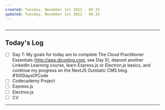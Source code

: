 ```yaml
---
created: Tuesday, November 1st 2022 - 08.33
updated: Tuesday, November 1st 2022 - 08.33
---
```

```toc
```

---
Today's Log
---
- [ ] Day 7: My goals for today are to complete The Cloud Practitioner Essentials (http://aws.dicoding.com, see Day 5), deposit another LinkedIn Learning course, learn Express.js or Electron.js basics, and continue my progress on the NextJS Outstatic CMS blog. #100DaysOfCode
- [ ] Codecademy Project
- [ ] Express.js
- [ ] Electron.js
- [ ] CV
---

